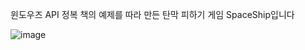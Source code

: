 윈도우즈 API 정복 책의 예제를 따라 만든 탄막 피하기 게임 SpaceShip입니다

![image](https://user-images.githubusercontent.com/82144761/145010170-f5472cf2-9d38-4060-bbe1-5166e5b57a43.png)
